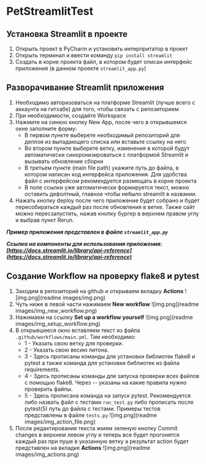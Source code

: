 # PetStreamlitTest
## Установка Streamlit в проекте
1) Открыть проект в PyCharm и установить интерпритатор в проект
2) Открыть терминал и ввести команду ```pip install streamlit```
3) Создать в корне проекта файл, в котором будет описан интерфейс приложения (в данном проекте ```streamlit_app.py```)
## Разворачивание Streamlit приложения
1) Необходимо авторизоваться на платформе Streamlit (лучше всего с аккаунта на гитхабе) для того, чтобы связать с репозиторием
2) При необходимости, создайте Workspace
3) Нажмите на синюю кнопку New App, после чего в открывшемся окне заполните форму:
   - В первом пункте выберете необходимый репозиторий для деплоя из выпадающего списка или вставьте ссылку на него
   - Во втором пункте выберете ветку, изменения в которой будут автоматически синхронизироваться с платформой Streamlit и вызывать обновление сборки
   - В третьем пункте (main file path) укажите путь до файла, в котором написан код интерфейса приложения. Для удобства файл с интерфейсом рекомендуется размещать в корне проекта
   - В поле ссылки уже автоматически формируется текст, можно оставить дефолтный, главное чтобы небыло streamlit в названии.
4) Нажать кнопку deploy после чего приложение будет собрано и будет пересобираться каждый раз после обновления в ветке. Также сайт можно пересзапустить, нажав кнопку бургер в верхнем правом углу и выбрав пункт Rerun.

_**Пример приложения представлен в файле ```streamlit_app.py```**_

_**Ссылка на компоненты для использования приложения: [https://docs.streamlit.io/library/api-reference](https://docs.streamlit.io/library/api-reference)**_

## Создание Workflow на проверку flake8 и pytest
1) Заходим в репозиторий на github и открываем вкладку **Actions**
![img.png](readme images/img.png)
2) Чуть ниже в левой части нажимаем **New workflow**
![img.png](readme images/img_new_workflow.png)
3) Нажимаем на ссылку **Set up a workflow yourself**
![img.png](readme images/img_setup_workflow.png)
4) В открывшееся окно вставляем текст из файла `.github/workflows/main.yml`. 
Там необходимо:
   - 1 - Указать свою ветку для проверки.
   - 2 - Указать свою весию питона.
   - 3 - Здесь прописаны команды для установки библиотек flake8 и pytest а также команда для установки библиотек из файла requirements.
   - 4 - Здесь прописаны команды для запуска проверки всех файлов с помощью flake8. Через -- указаны на какие правила нужно проверить файлы.
   - 5 - Здесь прописана команда на запуск pytest. Рекомендуется либо назвать файл с тестами `run_test.py` либо прописать после pytest(5) путь до файла с тестами. Примеры тестов представлены в файле `tests.py`
![img.png](readme images/img_action_file.png)
5) После редактирования текста жмем зеленую кнопку Commit changes в верхнем левом углу и теперь все будет прогонятся каждый раз при пуше в указанную ветку а результат action будет представлен на вкладке **Actions**
![img.png](readme images/img_actions.png)
